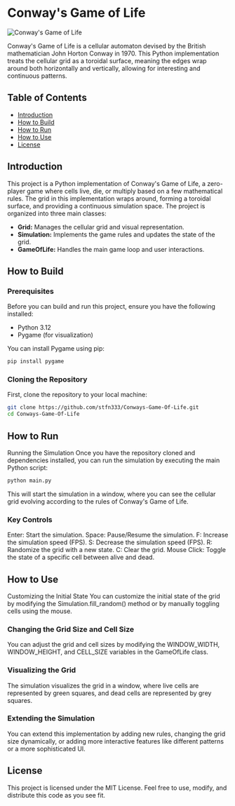 # Conway's Game of Life

![Conway's Game of Life](path_to_image)

Conway's Game of Life is a cellular automaton devised by the British mathematician John Horton Conway in 1970. This Python implementation treats the cellular grid as a toroidal surface, meaning the edges wrap around both horizontally and vertically, allowing for interesting and continuous patterns.

## Table of Contents
- [Introduction](#introduction)
- [How to Build](#how-to-build)
- [How to Run](#how-to-run)
- [How to Use](#how-to-use)
- [License](#license)

## Introduction
This project is a Python implementation of Conway's Game of Life, a zero-player game where cells live, die, or multiply based on a few mathematical rules. The grid in this implementation wraps around, forming a toroidal surface, and providing a continuous simulation space. The project is organized into three main classes:

- **Grid:** Manages the cellular grid and visual representation.
- **Simulation:** Implements the game rules and updates the state of the grid.
- **GameOfLife:** Handles the main game loop and user interactions.

## How to Build

### Prerequisites
Before you can build and run this project, ensure you have the following installed:
- Python 3.12
- Pygame (for visualization)

You can install Pygame using pip:
```bash
pip install pygame
```

### Cloning the Repository
First, clone the repository to your local machine:
```bash
git clone https://github.com/stfn333/Conways-Game-Of-Life.git
cd Conways-Game-Of-Life
```

## How to Run
Running the Simulation
Once you have the repository cloned and dependencies installed, you can run the simulation by executing the main Python script:
```bash
python main.py
```

This will start the simulation in a window, where you can see the cellular grid evolving according to the rules of Conway's Game of Life.

### Key Controls
Enter: Start the simulation.
Space: Pause/Resume the simulation.
F: Increase the simulation speed (FPS).
S: Decrease the simulation speed (FPS).
R: Randomize the grid with a new state.
C: Clear the grid.
Mouse Click: Toggle the state of a specific cell between alive and dead.

## How to Use
Customizing the Initial State
You can customize the initial state of the grid by modifying the Simulation.fill_random() method or by manually toggling cells using the mouse.

### Changing the Grid Size and Cell Size
You can adjust the grid and cell sizes by modifying the WINDOW_WIDTH, WINDOW_HEIGHT, and CELL_SIZE variables in the GameOfLife class.

### Visualizing the Grid
The simulation visualizes the grid in a window, where live cells are represented by green squares, and dead cells are represented by grey squares.

### Extending the Simulation
You can extend this implementation by adding new rules, changing the grid size dynamically, or adding more interactive features like different patterns or a more sophisticated UI.

## License
This project is licensed under the MIT License. Feel free to use, modify, and distribute this code as you see fit.
